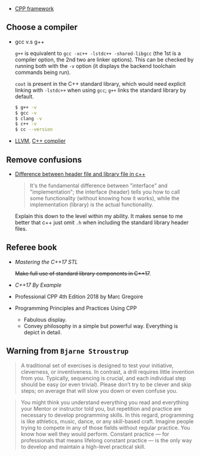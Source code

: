 * [CPP framework](https://en.cppreference.com/w/)

## Choose a compiler
* gcc v.s g++

   `g++` is equivalent to `gcc -xc++ -lstdc++ -shared-libgcc` (the 1st is a compiler option, the 2nd two are linker options). This can be checked by running both with the `-v` option (it displays the backend toolchain commands being run).

  `cout` is present in the C++ standard library, which would need explicit linking with `-lstdc++` when using `gcc`; `g++` links the standard library by default.

  ```sh
  $ g++ -v
  $ gcc -v
  $ clang -v
  $ c++ -v
  $ cc --version
  ```

* [LLVM](https://en.wikipedia.org/wiki/LLVM), [C++ complier](https://en.wikipedia.org/wiki/List_of_compilers#C++_compilers)

## Remove confusions
*  [Difference between header file and library file in c++](https://stackoverflow.com/questions/924485/whats-the-difference-between-a-header-file-and-a-library)

    > It's the fundamental difference between "interface" and "implementation"; the interface (header) tells you how to call some functionality (without knowing how it works), while the implementation (library) is the actual functionality.

    Explain this down to the level within my ability. It makes sense to me better that c++ just omit `.h` when including the standard library header files.



## Referee book

* *Mastering the C++17 STL*

  ~~Make full use of standard library components in C++17~~.
* *C++17 By Example*
* Professional CPP 4th Edition 2018 by Marc Gregoire
* Programming Principles and Practices Using CPP

  * Fabulous display.
  * Convey philosophy in a simple but powerful way. Everything is depict in detail.

## Warning from `Bjarne Stroustrup`
> A traditional set of exercises is designed to test your initiative, cleverness, or inventiveness. In contrast, a drill requires little invention from you. Typically, sequencing is crucial, and each individual step should be easy (or even trivial). Please don’t try to be clever and skip steps; on average that will slow you down or even confuse you.

> You might think you understand everything you read and everything your Mentor or instructor told you, but repetition and practice are necessary to develop programming skills. In this regard, programming is like athletics, music, dance, or any skill-based craft. Imagine people trying to compete in any of those fields without regular practice. You know how well they would perform. Constant practice — for professionals that means lifelong constant practice — is the only way to develop and maintain a high-level practical skill.

